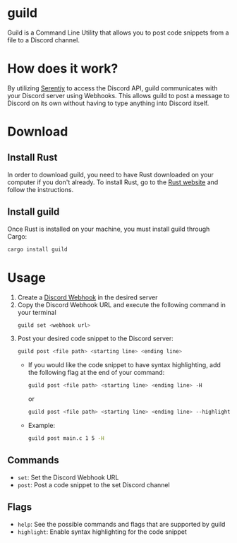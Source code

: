 # guild

Guild is a Command Line Utility that allows you to post code snippets from a file to a Discord channel.

# How does it work?

By utilizing [Serentiy](https://www.github.com/serenity-rs/serenity) to access the Discord API, guild communicates with your Discord server using Webhooks. This allows guild to post a message to Discord on its own without having to type anything into Discord itself.

# Download

## Install Rust

In order to download guild, you need to have Rust downloaded on your computer if you don't already. To install Rust, go to the [Rust website](https://www.rust-lang.org/tools/install) and follow the instructions.

## Install guild

Once Rust is installed on your machine, you must install guild through Cargo: 
```bash
cargo install guild
```

# Usage

1. Create a [Discord Webhook](https://support.discord.com/hc/en-us/articles/228383668-Intro-to-Webhooks) in the desired server
2. Copy the Discord Webhook URL and execute the following command in your terminal
    ```bash
    guild set <webhook url>
    ```
3. Post your desired code snippet to the Discord server: 
    ```bash
    guild post <file path> <starting line> <ending line>
    ```
    - If you would like the code snippet to have syntax highlighting, add the following flag at the end of your command:
        ```bash
        guild post <file path> <starting line> <ending line> -H
        ```
        or 
        ```bash
        guild post <file path> <starting line> <ending line> --highlight
        ```
    - Example:
        ```bash
        guild post main.c 1 5 -H
        ```
## Commands
- `set`: Set the Discord Webhook URL
- `post`: Post a code snippet to the set Discord channel
## Flags
- `help`: See the possible commands and flags that are supported by guild
- `highlight`: Enable syntax highlighting for the code snippet
